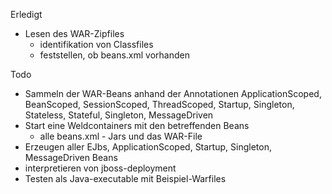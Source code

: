  Erledigt
 * Lesen des WAR-Zipfiles
    * identifikation von Classfiles
    * feststellen, ob beans.xml vorhanden
 
 Todo

* Sammeln der WAR-Beans anhand der Annotationen 
ApplicationScoped, BeanScoped, SessionScoped, ThreadScoped, Startup, Singleton, 
Stateless, Stateful, Singleton, MessageDriven
* Start eine Weldcontainers mit den betreffenden Beans
    * alle beans.xml - Jars und das WAR-File
* Erzeugen aller EJbs, ApplicationScoped, Startup, Singleton, MessageDriven Beans
* interpretieren von jboss-deployment
* Testen als Java-executable mit Beispiel-Warfiles    